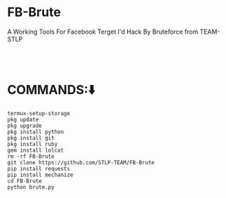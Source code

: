 # FB-Brute
A Working Tools For Facebook Terget I'd Hack By Bruteforce from TEAM-STLP

<br><br>
# COMMANDS:⬇️
```
termux-setup-storage
pkg update
pkg upgrade
pkg install python
pkg install git
pkg install ruby
gem install lolcat
rm -rf FB-Brute
git clone https://github.com/STLP-TEAM/FB-Brute
pip install requests
pip install mechanize
cd FB-Brute
python brute.py
```
